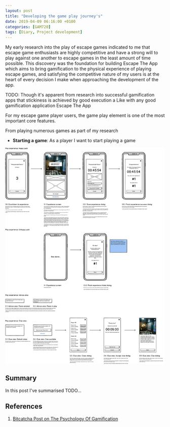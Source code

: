 ```yaml
---
layout: post
title: "Developing the game play journey's"
date: 2019-04-09 06:16:00 +0100
categories: [GAM720]
tags: [Diary, Project development]
---
```


My early research into the play of escape games indicated to me that escape game enthusiasts are highly competitive and have a strong will to play against one another to escape games in the least amount of time possible. This discovery was the foundation for building Escape The App which aims to bring gamification to the physical experience of playing escape games, and satisfying the competitive nature of my users is at the heart of every decision I make when approaching the development of the app.

TODO: Though it's apparent from research into successful gamification apps that stickiness is achieved by good execution   a Like with any good gamification application Escape The App

For my escape game player users, the game play element is one of the most important core features.

From playing numerous games as part of my research

- **Starting a game**: As a player I want to start playing a game

![](/assets/img/GAM720_Wk10_GamePlay--001.png)

## Summary

In this post I've summarised TODO...

## References

1. [Bitcatcha Post on The Psychology Of Gamification](https://www.bitcatcha.com/blog/gamify-website-increase-engagement)
